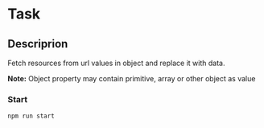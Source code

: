 # Task

## Descriprion

Fetch resources from url values in object and replace it with data.

**Note:** Object property may contain primitive, array or other object as value

### Start

`npm run start`
